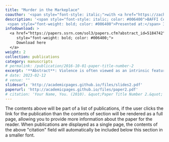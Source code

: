 ```yaml
---
title: "Murder in the Markeplace"
coauthor: '<span style="font-style: italic;">with <a href="https://zachporreca.github.io/">Zachary Porreca</a> and <a href="https://alexcardazzi.github.io/">Alexander Cardazzi</a></span>'
description: '<span style="font-style: italic; color: #006400">BAFFI Centre Research Paper No. 239</span><br>
 <span style="font-weight: bold; color: #006400">Presented at:</span> Internal Micro Applied Seminars (University of Liverpool, 2025) - <em>scheduled: ViCE Online Seminars (Summer 2025)</em>'
infodownload: >
  <a href="https://papers.ssrn.com/sol3/papers.cfm?abstract_id=5184742" target="_blank" 
     style="font-weight: bold; color: #006400;">
     Download here
  </a>
weight: 2
collection: publications
category: manuscripts
# permalink: /publication/2016-10-01-paper-title-number-2
excerpt: '**Abstract**: Violence is often viewed as an intrinsic feature of illicit markets, driven by competition, disputes, and predation. We argue that the connection between violence and markets is not exclusive to illicit markets and that in the absence of strong institutions these factors exist ubiquitously. Using an estimator of spatial concentration, we document the empirical relationship between violence and markets in the 14th century. We then employ a large language model to analyze the coroner’s accounts of the era’s homicides, finding that many of these incidents were driven by avoidable business-related disputes. Employing a novel difference-in-differences estimator for spatial concentration, we proceed to causally identify the impacts of the introduction of London’s first professional police force in the 19th century on this concentration. We find that the police force’s introduction led to a 54% reduction in the degree of concentration of violence around marketplaces. Our findings suggest that it is not the nature of the commodities being sold in illicit markets that drives violence, but is rather the absense of formal institutions of enforcement and dispute resolution'
# date: 2023-02-12 
# venue: ""
slidesurl: 'http://academicpages.github.io/files/slides2.pdf'
paperurl: 'http://academicpages.github.io/files/paper2.pdf'
# citation: 'Your Name, You. (2010). &quot;Paper Title Number 2.&quot; <i>Journal 1</i>. 1(2).'
---
```


The contents above will be part of a list of publications, if the user clicks the link for the publication than the contents of section will be rendered as a full page, allowing you to provide more information about the paper for the reader. When publications are displayed as a single page, the contents of the above "citation" field will automatically be included below this section in a smaller font.
